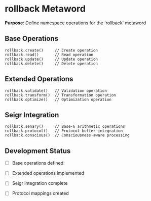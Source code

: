 # rollback Metaword

**Purpose**: Define namespace operations for the 'rollback' metaword

## Base Operations

```hyphos
rollback.create()     // Create operation
rollback.read()       // Read operation  
rollback.update()     // Update operation
rollback.delete()     // Delete operation
```

## Extended Operations

```hyphos
rollback.validate()   // Validation operation
rollback.transform()  // Transformation operation
rollback.optimize()   // Optimization operation
```

## Seigr Integration

```hyphos
rollback.senary()     // Base-6 arithmetic operations
rollback.protocol()   // Protocol buffer integration
rollback.conscious()  // Consciousness-aware processing
```

## Development Status

- [ ] Base operations defined
- [ ] Extended operations implemented  
- [ ] Seigr integration complete
- [ ] Protocol mappings created

